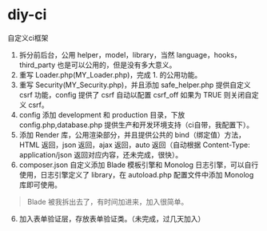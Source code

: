 # diy-ci
自定义ci框架

1. 拆分前后台，公用 helper，model，library，当然 language，hooks，third_party 也是可以公用的，但是没有多大意义。
2. 重写 Loader.php(MY_Loader.php)，完成 1. 的公用功能。
3. 重写 Security(MY_Security.php)，并且添加 safe_helper.php 提供自定义 csrf 功能，config 提供了 csrf 自动以配置 csrf_off 如果为 TRUE 则关闭自定义 csrf。
4. config 添加 development 和 production 目录，下放 config.php,database.php 提供生产和开发环境支持（ci自带，我配置下）。
5. 添加 Render 库，公用渲染部分，并且提供公共的 bind（绑定值）方法，HTML 返回，json 返回，ajax 返回，auto 返回（自动根据 Content-Type: application/json 返回对应内容，还未完成，很快）。
5. composer.json 自定义添加 Blade 模板引擎和 Monolog 日志引擎，可以自行使用，日志引擎定义了 library，在 autoload.php 配置文件中添加 Monolog 库即可使用。
>Blade 被我拆出去了，有时间加进来，加入很简单。
6. 加入表单验证层，存放表单验证类。（未完成，过几天加入）